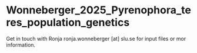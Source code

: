 # Wonneberger_2025_Pyrenophora_teres_population_genetics

Get in touch with Ronja ronja.wonneberger [at] slu.se for input files or mor information.
